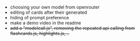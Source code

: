 - choosing your own model from openrouter
- editing of cards after their generated
- hiding of prompt preference
- make a demo video in the readme
- ~~add a "modelcall.js", removing the repeated api calling from flashcards.js, highlights.js, ..~~